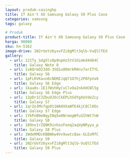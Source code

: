 ```yaml
---
layout: produk-casinghp
title: If Ain't XO Samsung Galaxy S9 Plus Case
categories: samsung
tags: galaxy

# Produk
product-title: If Ain't XO Samsung Galaxy S9 Plus Case
harga: 90000
sku: hn-5162
image-drive: 1N2rUoYz6yxvFZi8gMlt3qlb-VuQlCfEd
gallery:
  - url: 121Ty_SdgXlv0p9npHzStV1Oimkd44D4C
    title: Galaxy Note 8
  - url: 1vAQrmO23dd-3SQ1u8OmrkM4nv7arITYL
    title: Galaxy S6
  - url: 1pFLRVKavn0cNDREJqQ71O7hj2P8FpVa9
    title: Galaxy S6 Edge
  - url: 1kau8s-1E17WshHyCvClvOa2nkXHCWl5g
    title: Galaxy S6 Edge Plus
  - url: 12pDr1C3Zbu9JOcCkEPLhSdYgXeVdeZcy
    title: Galaxy S7
  - url: 1qrZo3Mvfqp011WAOXXaWTE4kjC8Cl8Os
    title: Galaxy S7 Edge
  - url: 1YkPnB0eNqyINq5e6NrmogWfuSIhWt7nW
    title: Galaxy S8
  - url: 189nv1rZQ0K9inhozFeeq2aqVpNRyya_p
    title: Galaxy S8 Plus
  - url: 1WdeRMDcKBBWbw4Vv9uwtcQax-GLExMfC
    title: Galaxy S9
  - url: 1N2rUoYz6yxvFZi8gMlt3qlb-VuQlCfEd
    title: Galaxy S9 Plus
---
```

